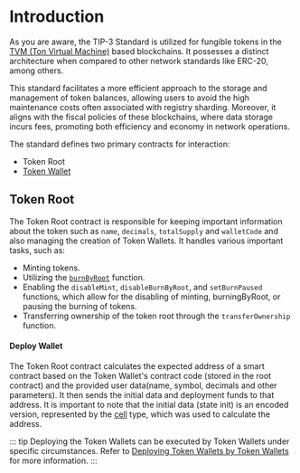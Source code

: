 # Introduction

As you are aware, the TIP-3 Standard is utilized for fungible tokens in the [TVM (Ton Virtual Machine)](https://everkit.org/en/articles/the-virtual-machine-tvm-1) based blockchains. It possesses a distinct architecture when compared to other network standards like ERC-20, among others.

This standard facilitates a more efficient approach to the storage and management of token balances, allowing users to avoid the high maintenance costs often associated with registry sharding. Moreover, it aligns with the fiscal policies of these blockchains, where data storage incurs fees, promoting both efficiency and economy in network operations.

The standard defines two primary contracts for interaction:
- Token Root
- [Token Wallet](./TokenWallet.md)

## Token Root

The Token Root contract is responsible for keeping important information about the token such as `name`, `decimals`, `totalSupply` and `walletCode` and also managing the creation of Token Wallets. It handles various important tasks, such as:

- Minting tokens.
- Utilizing the [`burnByRoot`](../../Deployments/External/burn.md) function.
- Enabling the `disableMint`, `disableBurnByRoot`, and `setBurnPaused` functions, which allow for the disabling of minting, burningByRoot, or pausing the burning of tokens.
- Transferring ownership of the token root through the `transferOwnership` function.

#### Deploy Wallet
The Token Root contract calculates the expected address of a smart contract based on the Token Wallet's contract code (stored in the root contract) and the provided user data(name, symbol, decimals and other parameters). It then sends the initial data and deployment funds to that address. It is important to note that the initial data (state init) is an encoded version, represented by the [cell](https://github.com/tonlabs/TON-Solidity-Compiler/blob/master/API.md#tvmcell) type, which was used to calculate the address.

::: tip
Deploying the Token Wallets can be executed by Token Wallets under specific circumstances. Refer to [Deploying Token Wallets by Token Wallets](./TokenWallet.md#deploying-token-wallets-by-token-wallets) for more information.
:::